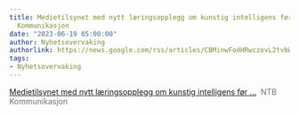 ```yaml
---
title: Medietilsynet med nytt læringsopplegg om kunstig intelligens før ... - NTB
  Kommunikasjon
date: "2023-06-19 05:00:00"
author: Nyhetsovervaking
authorlink: https://news.google.com/rss/articles/CBMinwFodHRwczovL2tvbW11bmlrYXNqb24ubnRiLm5vL3ByZXNzZW1lbGRpbmcvbWVkaWV0aWxzeW5ldC1tZWQtbnl0dC1sYWVyaW5nc29wcGxlZ2ctb20ta3Vuc3RpZy1pbnRlbGxpZ2Vucy1mb3ItdmFsZXQ_cHVibGlzaGVySWQ9ODk0NTYmcmVsZWFzZUlkPTE3OTc2OTQ4Jmxhbmc9bm_SAQA?oc=5
tags:
- Nyhetsovervaking
---
```

<a href="https://news.google.com/rss/articles/CBMinwFodHRwczovL2tvbW11bmlrYXNqb24ubnRiLm5vL3ByZXNzZW1lbGRpbmcvbWVkaWV0aWxzeW5ldC1tZWQtbnl0dC1sYWVyaW5nc29wcGxlZ2ctb20ta3Vuc3RpZy1pbnRlbGxpZ2Vucy1mb3ItdmFsZXQ_cHVibGlzaGVySWQ9ODk0NTYmcmVsZWFzZUlkPTE3OTc2OTQ4Jmxhbmc9bm_SAQA?oc=5" target="_blank">Medietilsynet med nytt læringsopplegg om kunstig intelligens før ...</a>&nbsp;&nbsp;<font color="#6f6f6f">NTB Kommunikasjon</font>